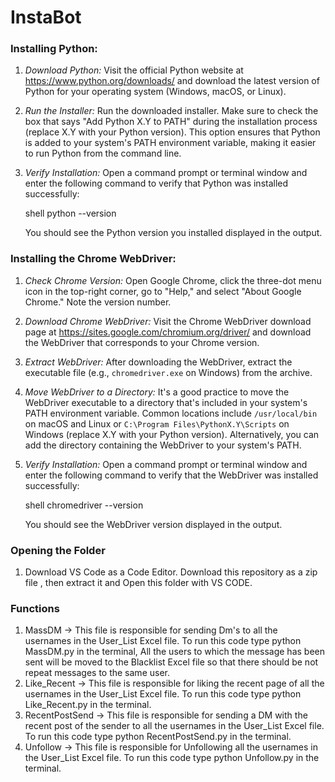 # InstaBot
### Installing Python:

1. *Download Python:* Visit the official Python website at https://www.python.org/downloads/ and download the latest version of Python for your operating system (Windows, macOS, or Linux).

2. *Run the Installer:* Run the downloaded installer. Make sure to check the box that says "Add Python X.Y to PATH" during the installation process (replace X.Y with your Python version). This option ensures that Python is added to your system's PATH environment variable, making it easier to run Python from the command line.

3. *Verify Installation:* Open a command prompt or terminal window and enter the following command to verify that Python was installed successfully:

   shell
   python --version
   

   You should see the Python version you installed displayed in the output.

### Installing the Chrome WebDriver:

1. *Check Chrome Version:* Open Google Chrome, click the three-dot menu icon in the top-right corner, go to "Help," and select "About Google Chrome." Note the version number.

2. *Download Chrome WebDriver:* Visit the Chrome WebDriver download page at https://sites.google.com/chromium.org/driver/ and download the WebDriver that corresponds to your Chrome version.

3. *Extract WebDriver:* After downloading the WebDriver, extract the executable file (e.g., `chromedriver.exe` on Windows) from the archive.

4. *Move WebDriver to a Directory:* It's a good practice to move the WebDriver executable to a directory that's included in your system's PATH environment variable. Common locations include `/usr/local/bin` on macOS and Linux or `C:\Program Files\PythonX.Y\Scripts` on Windows (replace X.Y with your Python version). Alternatively, you can add the directory containing the WebDriver to your system's PATH.

5. *Verify Installation:* Open a command prompt or terminal window and enter the following command to verify that the WebDriver was installed successfully:

   shell
   chromedriver --version
   

   You should see the WebDriver version displayed in the output.
### Opening the Folder
1. Download VS Code as a Code Editor. Download this repository as a zip file , then extract it and Open this folder with VS CODE.
### Functions

1. MassDM -> This file is responsible for sending Dm's to all the usernames in the User_List Excel file. To run this code type python MassDM.py in the terminal, All the users to which the message has been sent will be moved to the Blacklist Excel file so that there should be not repeat messages to the same user.
2. Like_Recent -> This file is responsible for liking the recent page of all the usernames in the User_List Excel file. To run this code type python Like_Recent.py in the terminal.
3. RecentPostSend -> This file is responsible for sending a DM with the recent post of the sender to all the usernames in the User_List Excel file. To run this code type python RecentPostSend.py in the terminal.
4. Unfollow -> This file is responsible for Unfollowing  all the usernames in the User_List Excel file. To run this code type python Unfollow.py in the terminal.

   
   
